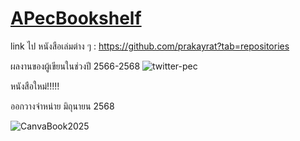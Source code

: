 
# [APecBookshelf](https://www.youtube.com/@APecBookshelf)

link ไป หนังสือเล่มต่าง ๆ : https://github.com/prakayrat?tab=repositories

ผลงานของผู้เขียนในช่วงปี 2566-2568
![twitter-pec](https://github.com/user-attachments/assets/03765743-4ebd-4dd2-9786-7687c8b51065)

หนังสือใหม่!!!!!     

ออกวางจำหน่าย มิถุนายน 2568

![CanvaBook2025](https://github.com/user-attachments/assets/5cd8ead0-5e32-4804-a403-b24f905c2b07)




